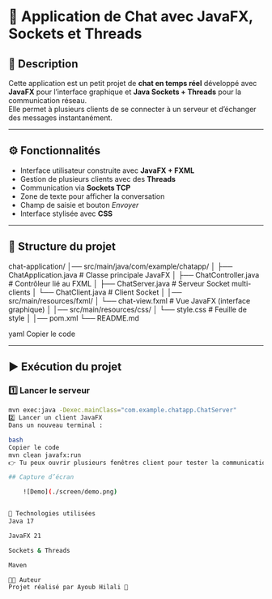 # 💬 Application de Chat avec JavaFX, Sockets et Threads

## 📌 Description
Cette application est un petit projet de **chat en temps réel** développé avec **JavaFX** pour l’interface graphique et **Java Sockets + Threads** pour la communication réseau.  
Elle permet à plusieurs clients de se connecter à un serveur et d’échanger des messages instantanément.

---

## ⚙️ Fonctionnalités
- Interface utilisateur construite avec **JavaFX + FXML**
- Gestion de plusieurs clients avec des **Threads**
- Communication via **Sockets TCP**
- Zone de texte pour afficher la conversation
- Champ de saisie et bouton *Envoyer*
- Interface stylisée avec **CSS**

---

## 📂 Structure du projet
chat-application/
│── src/main/java/com/example/chatapp/
│ ├── ChatApplication.java # Classe principale JavaFX
│ ├── ChatController.java # Contrôleur lié au FXML
│ ├── ChatServer.java # Serveur Socket multi-clients
│ └── ChatClient.java # Client Socket
│
│── src/main/resources/fxml/
│ └── chat-view.fxml # Vue JavaFX (interface graphique)
│
│── src/main/resources/css/
│ └── style.css # Feuille de style
│
│── pom.xml
└── README.md

yaml
Copier le code

---

## ▶️ Exécution du projet

### 1️⃣ Lancer le serveur
```bash
mvn exec:java -Dexec.mainClass="com.example.chatapp.ChatServer"
2️⃣ Lancer un client JavaFX
Dans un nouveau terminal :

bash
Copier le code
mvn clean javafx:run
👉 Tu peux ouvrir plusieurs fenêtres client pour tester la communication en temps réel.

## Capture d’écran

    ![Demo](./screen/demo.png)


📖 Technologies utilisées
Java 17

JavaFX 21

Sockets & Threads

Maven

👨‍💻 Auteur
Projet réalisé par Ayoub Hilali 🎯